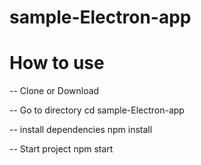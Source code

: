 # sample-Electron-app
# How to use
-- Clone or Download

-- Go to directory
cd sample-Electron-app

-- install dependencies
npm install

-- Start project
npm start
